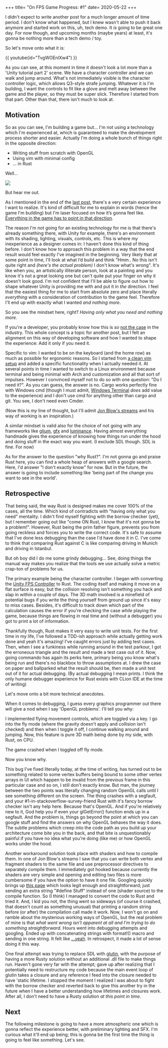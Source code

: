 +++
title= "On FPS Game Progress: #1"
date= 2020-05-22
+++

I didn't expect to write another post for a much longer amount of time period. I don't know what happened, but I knew wasn't able to push it back anymore and started work on this, uh, tech demo. It _is_ going to be great one day. For now though, and upcoming months (maybe years) at least, it's gonna be nothing more than a tech demo / toy.

So let's move onto what it is:

{{ youtube(id="TvgWOEnlXw4") }}

As you can see, at this moment in time it doesn't look a lot more than a 'Unity tutorial part 2' scene. We have a character controller and we can walk and jump around. What's not immediately visible is the character controller logic, which allows Q3-style strafe jumping. Whatever it is I'm building, I want the controls to fit like a glove and melt away between the game and the player, so they must be super slick. Therefore I started from that part. Other than that, there isn't much to look at.

## Motivation

So as you can see, I'm building a game but… I'm not using a technology which I'm experienced at, which is guaranteed to make the development process shorter and easier. Actually I'm doing a whole bunch of things right in the opposite direction:

- Writing stuff from scratch with OpenGL
- Using vim with minimal config
- … in Rust

Well…

![](nn7jo.jpg)

But hear me out.

As I mentioned in the end of the [last post](http://atilkockar.com/on-fabric-2-a-break/), there's a very certain experience I want to realize. It's kind of difficult for me to explain in words (hence the game I'm building) but I'm laser focused on how it’s gonna feel like. [Everything in the game has to point in that direction](http://atilkockar.com/on-game-development-and-setting/).

The reason I'm not going for an existing technology for me is that there's already something there, with Unity for example, there's an environment with its shading, lighting, visuals, controls, etc. This is where my inexperience as a designer comes in: I haven't done this kind of thing before. I don't know how to approach this problem in a way that the end result would feel exactly I've imagined in the beginning. Very likely that at some point in time, I'll look at what I’d build and think "Hmm.. No this isn't quite right and _(here's the actual problem)_ I don't know what's wrong". It's like when you, an artistically illiterate person, look at a painting and you know it's not a great looking one but can't quite put your finger on why it doesn't look good. I'm not confident that I'll be able to figure out how to shape whatever Unity is providing me with and put it in _the_ direction. I feel that the easiest thing for me to start from absolute zero and place literally _everything_ with a consideration of contribution to the game feel. Therefore I'll end up with exactly what I wanted _and nothing more_.

So you see the mindset here, right? _Having only what you need and nothing more._

If you're a developer, you probably know how this is _so_ [not the case](https://tonsky.me/blog/disenchantment/) in the industry. This whole concept is a topic for another post, but I felt an alignment on this way of developing software and how I wanted to shape the experience: Add it only if you need it.

Specific to vim: I wanted to be on the keyboard (and the home row) as much as possible for ergonomic reasons. So I started from [a clean vim setup](https://github.com/atil/vimfiles/blob/6af2727e026fe5a6d31a54a60a710af10448460e/vimrc) and added a specific functionality when I actually needed it. At several points in time I wanted to switch to a Linux environment because terminal and being minimal with Arch and customization and all that sort of impulses. However I convinced myself not to do so with one question: "Do I need it?". As you can guess, the answer is no. Cargo works perfectly fine with Windows cmd (though I must admit, [Windows Terminal](https://github.com/microsoft/terminal) _does_ add value to the experience) and I don't use cmd for anything other than cargo and git. You see, I don't need even Cmder.

(Now this is _my_ line of thought, but I'll admit [Jon Blow's streams](https://www.youtube.com/playlist?list=PLmV5I2fxaiCI9IAdFmGChKbIbenqRMi6Z) and his way of working is an inspiration.)

A similar mindset is valid also for the choice of not going with any frameworks like [glium](https://github.com/glium/glium), [gfx](https://github.com/gfx-rs/gfx/) and [luminance](https://github.com/phaazon/luminance-rs). Having almost everything handmade gives the experience of knowing how things run under the hood and doing stuff in the exact way you want. (I exclude SDL though. SDL is fine. For now)

As for the answer to the question "why Rust?". I'm not gonna go and praise Rust here, you can find a whole heap of answers with a google search. Here, I'd answer "I don't exactly know" for now. But in the future, the answer is going to include something like 'being part of the change you want to see in the world'.

## Retrospective

That being said, the way Rust is designed makes me cover 100% of the cases, all the time. Which kind of contradicts with "having only what you need" mentality. I didn't find myself fighting with the borrow checker (yet), but I remember going out like "come ON Rust, I _know_ that it's not gonna be a problem!". However, Rust being the prim father figure, prevents you from going reckless and forces you to write the correct code. It's safe to assume that I've done less debugging than the case I'd have done it in C. I've come to think that comparing Rust against C is like comparing driving in Munich and driving in Istanbul.

But oh boy did I do me some grindy debugging… See, doing things the manual way makes you realize that the tools we use actually solve a metric crap-ton of problems for us.

The primary example being the character controller. I began with converting the [Unity FPS Controller](https://github.com/atil/fpscontroller) to Rust. The coding itself and making it move on a flat surface is easy, but the collision resolving isn't something you hack and slap in within a couple of days. The 3D math involved is a minefield of potential bugs if you write the thing yourself from ground up since it's easy to miss cases. Besides, it's difficult to track down which part of the calculation causes the error if you're checking the case _while_ playing the game, because things are flowing in real time and (without a debugger) you got to print a lot of information.

Thankfully though, Rust makes it very easy to write unit tests. For the first time in my life, I've followed a TDD-ish approach while actually getting work done and yeah it's amazing! I've caught errors just by adding test cases. Then, when I see a funkiness while running around in the test parkour, I got the erroneous triangle and the result and made a test case out of it. Now, going commando has again its perks here, primary being you know what's being run and there's no blackbox to throw assumptions at. I drew the case on paper and ballparked what the result should be, then made a unit test out of it for actual debugging. (By actual debugging I mean prints. I think the only humane debugger experience for Rust exists with CLion IDE at the time of writing)

Let's move onto a bit more technical anecdotes.

When it comes to debugging, I guess every graphics programmer out there will give a nod when I say 'OpenGL problems'. I'll tell you why:

I implemented flying movement controls, which are toggled via a key. I go into the fly mode (where the gravity doesn't apply and collision isn't checked) and then when I toggle it off, I continue walking around and jumping. Now, this feature is pure 3D math being done by my side, with Rust, on CPU.

The game crashed when I toggled off fly mode.

Now you know why.

This bug I've fixed literally today, at the time of writing, has turned out to be something related to some vertex buffers being bound to some other vertex arrays in UI which happen to be invalid from the previous frame in this particular case and so on, I still don't exactly know. But man, the journey between the two points was literally changing random OpenGL calls until I see something different on the screen. The thing crashes with a segfault, and your #1-in-stackoverflow-survey-friend Rust with it's fancy borrow checker isn't any help here. Because that's OpenGL. And if you're relatively new to it, God help you if even your glGetError() function ends up in a segfault. And the problem is, things go beyond the point at which you can google stuff and find the answers on why OpenGL behaves the way it does. The subtle problems which creep into the code path as you build up your architecture come bite you in the back, and that bite is unquestionably painful if you have no idea what you're doing (like me) or how OpenGL works under the hood.

Another workaround solution took place with shaders and how to compile them. In one of Jon Blow's streams I saw that you can write both vertex and fragment shaders to the same file and use preprocessor directives to separately compile them. I immediately got hooked because currently the shaders are very simple and opening and editing two files is more cumbersome if you have the option to have it one file. Googling quickly brings up [this page](https://software.intel.com/content/www/us/en/develop/blogs/using-ifdef-in-opengl-es-20-shaders.html) which looks legit enough and straightforward; just sending an extra string "#define Stuff" instead of one (shader source) to the compile function. So (I think) I managed to convert the code to Rust and tried it. And, I kid you not, the thing went so sideways (of course it crashed, that doesn't count as something unusual) that printing a random string before (or after) the compilation call made it work. Now, I won't go on and ramble about the mysterious working ways of OpenGL, but the real problem of mine is that _what went wrong isn't apparent at all and I'm trying to do something straightforward_. Hours went into debugging attempts and googling. Ended up with concatenating strings with format!() macro and sending in one string. It felt like […yeah](https://youtu.be/kQKrmDLvijo). In retrospect, it made a lot of sense doing it this way.

One final attempt was trying to replace SDL with [glutin](https://github.com/rust-windowing/glutin), with the purpose of having a more Rusty solution without an additional .dll file to make things run. Haven't gone very far with the attempt; gave up after realizing that I potentially need to restructure my code because the main event loop of glutin takes a closure and any reference I feed into the closure needed to have 'static lifetime. I stopped the moment I realized I was about to fight with the borrow checker and reverted back to give this another try in the future when I have a better understanding how lifetimes and closures work. After all, I don't need to have a Rusty solution _at this point in time_.

## Next

The following milestone is going to have a more atmospheric one which is gonna reflect the experience better, with preliminary lighting and SFX. I'm curious what it'll end up being; this is gonna be the first time the thing is going to feel like something. Let's see.
